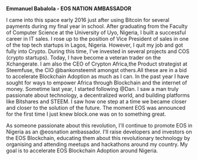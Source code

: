 **Emmanuel Babalola - EOS NATION AMBASSADOR**

I came into this space early 2016 just after using Bitcoin for several payments during my final year in school. After graduating from the Faculty of Computer Science at the University of Uyo, Nigeria, I built a successful career in IT sales. I rose up to the position of Vice President of sales in one of the top tech startups in Lagos, Nigeria. However, I quit my job and got fully into Crypto. During this time, I've invested in several projects and COS (crypto startups). Today, I have become a veteran trader on the Xchangerate. I am also the CEO of Crypton Africa,the Product strategist at Steemfuse, the CIO @bankonsteemit amongst others.All these are in a bid to accelerate Blockchain Adoption as much as I can. In the past year I have sought for ways to empower Africa through Blockchain and the internet of money. Sometime last year, I started following @Dan. l saw a man truly passionate about technology, a decentralized world, and building platforms like Bitshares and STEEM. I saw how one step at a time we became closer and closer to the solution of the future. The moment EOS was announced for the first time I just knew block.one was on to something great.

As someone passionate about this revolution, I'll continue to promote EOS in Nigeria as an @eosnation ambassador. I'll raise developers and investors on the EOS Blockchain, educating them about this revolutionary technology by organising and attending meetups and hackathons around my country. My goal is to accelerate EOS Blockchain Adoption around Nigeria.